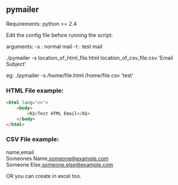 <h2>pymailer</h2>

Requirements:
python >= 2.4



Edit the config file before running the script:

arguments: 
-s : normal mail
-t : test mail

./pymailer -s location_of_html_file.html location_of_csv_file.csv 'Email Subject'

eg: ./pymailer -s /home/file.html /home/file.csv 'test'



<h3>HTML File example:</h3>

```html
<html lang="en">
    <body>
        <h1>Test HTML Email</h1>
    </body>
</html>
```

<h3>CSV File example:</h3>

name,email<br>
Someones Name,someone@example.com<br>
Someone Else,someone.else@example.com<br>

OR you can create in excel too.
